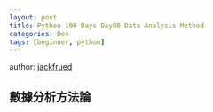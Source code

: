 ```yaml
---
layout: post
title: Python 100 Days Day80 Data Analysis Method
categories: Dev
tags: [beginner, python]
---
```


author: [jackfrued](https://github.com/jackfrued/Python-100-Days)

## 數據分析方法論

<!-- more -->